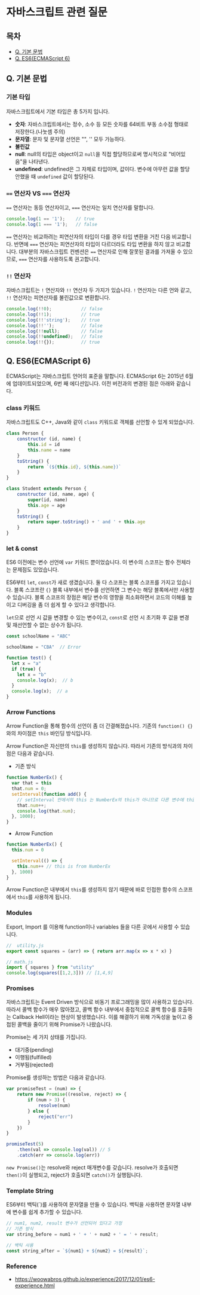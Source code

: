 # 자바스크립트 관련 질문

## 목차
- [Q. 기본 문법](#q-기본-문법)
- [Q. ES6(ECMAScript 6)](#q-es6ecmascript-6)


## Q. 기본 문법
### 기본 타입
자바스크립트에서 기본 타입은 총 5가지 입니다.
- **숫자**: 자바스크립트에서는 정수, 소수 등 모든 숫자를 64비트 부동 소수점 형태로 저장한다.(나눗셈 주의)
- **문자열**: 문자 및 문자열 선언은 "", '' 모두 가능하다.
- **불린값**
- **null**: null의 타입은 object이고 `null`을 직접 할당하므로써 명시적으로 "비어있음"을 나타낸다.
- **undefined**: undefined은 그 자체로 타입이며, 값이다. 변수에 아무런 값을 할당 안했을 때 `undefined` 값이 할당된다.

### `==` 연산자 VS `===` 연산자
`==` 연산자는 동등 연산자이고, `===` 연산자는 일치 연산자를 말합니다.

```js
console.log(1 == '1');    // true
console.log(1 === '1');   // false
```

`==` 연산자는 비교하려는 피연산자의 타입이 다를 경우 타입 변환을 거친 다음 비교합니다. 반면에 `===` 연산자는 피연산자의 타입이 다르더라도 타입 변환을 하지 않고 비교합니다. 대부분의 자바스크립트 컨벤션은 `==` 연산자로 인해 잘못된 결과를 가져올 수 있으므로, `===` 연산자를 사용하도록 권고합니다.

### `!!` 연산자
자바스크립트는 `!` 연산자와 `!!` 연산자 두 가지가 있습니다. `!` 연산자는 다른 언와 같고, `!!` 연산자는 피연산자를 불린값으로 변환합니다.

```js
console.log(!!0);           // false
console.log(!!1);           // true
console.log(!!'string');    // true
console.log(!!'');          // false
console.log(!!null);        // false
console.log(!!undefined);   // false
console.log(!!{});          // true
```


## Q. ES6(ECMAScript 6)
ECMAScript는 자바스크립트 언어의 표준을 말합니다. ECMAScript 6는 2015년 6월에 업데이트되었으며, 6번 째 에디션입니다. 이전 버전과의 변경된 점은 아래와 같습니다.

### class 키워드
자바스크립트도 C++, Java와 같이 `class` 키워드로 객체를 선언할 수 있게 되었습니다.

```js
class Person {
    constructor (id, name) {
        this.id = id
        this.name = name
    }
    toString() {
        return `(${this.id}, ${this.name})`
    }
}

class Student extends Person {
    constructor (id, name, age) {
        super(id, name)
        this.age = age
    }
    toString() {
        return super.toString() + ' and ' + this.age
    }
}
```

### let & const
ES6 이전에는 변수 선언에 `var` 키워드 뿐이었습니다. 이 변수의 스코프는 함수 전체라는 문제점도 있었습니다.

ES6부터 `let`, `const`가 새로 생겼습니다. 둘 다 스코프는 블록 스코프를 가지고 있습니다. 블록 스코프란 `{}` 블록 내부에서 변수를 선언하면 그 변수는 해당 블록에서만 사용할 수 있습니다. 블록 스코프의 장점은 해당 변수의 영향을 최소화하면서 코드의 이해를 높이고 디버깅을 좀 더 쉽게 할 수 있다고 생각합니다.

`let`으로 선언 시 값을 변경할 수 있는 변수이고, `const`로 선언 시 초기화 후 값을 변경 및 재선언할 수 없는 상수가 됩니다.

```js
const schoolName = "ABC"

schoolName = "CBA"  // Error
```

```js
function test() {
  let x = "a"
  if (true) {
    let x = "b"
    console.log(x);  // b
  }
  console.log(x);  // a
}
```

### Arrow Functions
Arrow Function을 통해 함수의 선언이 좀 더 간결해졌습니다. 기존의 `function() {}`와의 차이점은 `this` 바인딩 방식입니다.

Arrow Function은 자신만의 `this`를 생성하지 않습니다. 따라서 기존의 방식과의 차이점은 다음과 같습니다.
- 기존 방식

```js
function NumberEx() {
  var that = this
  that.num = 0;
  setInterval(function add() {
    // setInterval 안에서의 this 는 NumberEx의 this가 아니므로 다른 변수에 this 를 지정하여 씁니다.
    that.num++;
    console.log(that.num);
  }, 1000);
}
```

- Arrow Function

```js
function NumberEx() {
  this.num = 0

  setInterval(() => {
    this.num++ // this is from NumberEx
  }, 1000)
}
```

Arrow Function은 내부에서 `this`를 생성하지 않기 때문에 바로 인접한 함수의 스코프에서 `this`를 사용하게 됩니다.

### Modules
Export, Import 를 이용해 function이나 variables 들을 다른 곳에서 사용할 수 있습니다.

```js
//  utility.js
export const squares = (arr) => { return arr.map(x => x * x) }

// math.js
import { squares } from "utility"
console.log(squares([1,2,3])) // [1,4,9]
```

### Promises
자바스크립트는 Event Driven 방식으로 비동기 프로그래밍을 많이 사용하고 있습니다. 따라서 콜백 함수가 매우 많아졌고, 콜백 함수 내부에서 중첩적으로 콜백 함수를 호출하는 Callback Hell이라는 현상이 발생했습니다. 이를 해결하기 위해 가독성을 높이고 중첩된 콜백을 줄이기 위해 Promise가 나왔습니다.

Promise는 세 가지 상태를 가집니다.
- 대기중(pending)
- 이행됨(fulfilled)
- 거부됨(rejected)

Promise를 생성하는 방법은 다음과 같습니다.

```js
var promiseTest = (num) => {
    return new Promise((resolve, reject) => {
        if (num > 3) {
            resolve(num)
        } else {
            reject("err")
        }
    })
}

promiseTest(5)
    .then(val => console.log(val)) // 5
    .catch(err => console.log(err))
```

`new Promise()`는 resolve와 reject 매개변수를 갖습니다. resolve가 호출되면 `then()`이 실행되고, reject가 호출되면 `catch()`가 실행됩니다.

### Template String
ES6부터 백틱(`)를 사용하여 문자열을 만들 수 있습니다. 백틱을 사용하면 문자열 내부에 변수를 쉽게 추가할 수 있습니다.

```js
// num1, num2, result 변수가 선언되어 있다고 가정
// 기존 방식
var string_before = num1 + ' + ' + num2 + ' = ' + result;

// 백틱 사용
const string_after = `${num1} + ${num2} = ${result}`;
```

### Reference
- <https://woowabros.github.io/experience/2017/12/01/es6-experience.html>